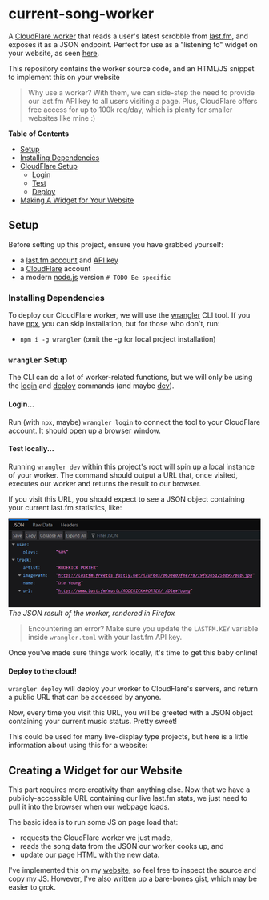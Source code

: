 # current-song-worker

A [CloudFlare worker](https://workers.cloudflare.com/) that reads a user's latest scrobble from [last.fm](#), and exposes it as a JSON endpoint.
Perfect for use as a "listening to" widget on your website, as seen [here](https://webcrawls.neocities.org).

This repository contains the worker source code, and an HTML/JS snippet to implement this on your website

> Why use a worker? With them, we can side-step the need to provide our last.fm API key to all users visiting a page. Plus, CloudFlare offers free access for up to 100k req/day, which is plenty for smaller websites like
> mine :)

**Table of Contents**

- [Setup](#details)
- [Installing Dependencies](#installing-dependencies)
- [CloudFlare Setup](#cloudflare-setup)
    - [Login](#login)
    - [Test](#test-locally)
    - [Deploy](#deploy-to-the-cloud)
- [Making A Widget for Your Website](#creating-a-widget-for-our-website)

## Setup

Before setting up this project, ensure you have grabbed yourself:

- a [last.fm account](https://www.last.fm/join) and [API key](https://www.last.fm/api)
- a [CloudFlare](https://www.cloudflare.com/) account
- a modern [node.js](https://nodejs.org/en) version `# TODO Be specific`

### Installing Dependencies

To deploy our CloudFlare worker, we will use the [wrangler](https://developers.cloudflare.com/workers/wrangler/) CLI
tool.
If you have [npx](https://docs.npmjs.com/cli/v7/commands/npx), you can skip installation, but for those who don't, run:

- `npm i -g wrangler` (omit the -g for local project installation)

### `wrangler` Setup

The CLI can do a lot of worker-related functions, but we will only be using the
[login](https://developers.cloudflare.com/workers/wrangler/commands/#login)
and [deploy](https://developers.cloudflare.com/workers/wrangler/commands/#deploy) commands (and
maybe [dev](https://developers.cloudflare.com/workers/wrangler/commands/#dev)).

#### Login...

Run (with `npx`, maybe) `wrangler login` to connect the tool to your CloudFlare account. It should open up a browser
window.

#### Test locally...

Running `wrangler dev` within this project's root will spin up a local instance of your worker.
The command should output a URL that, once visited, executes our worker and returns the result to our browser.

If you visit this URL, you should expect to see a JSON object containing your current last.fm statistics, like:

![image](/docs/example_json.png)
*The JSON result of the worker, rendered in Firefox*

> Encountering an error? Make sure you update the `LASTFM.KEY` variable inside `wrangler.toml` with your last.fm API
> key.

Once you've made sure things work locally, it's time to get this baby online!

#### Deploy to the cloud!

`wrangler deploy` will deploy your worker to CloudFlare's servers, and return a public URL that can be accessed
by anyone.

Now, every time you visit this URL, you will be greeted with a JSON object containing your current music status. Pretty
sweet!

This could be used for many live-display type projects, but here is a little information about using this for a website:

## Creating a Widget for our Website

This part requires more creativity than anything else. Now that we have a publicly-accessible URL containing our live
last.fm stats, we just need to pull it into the browser when our webpage loads.

The basic idea is to run some JS on page load that:

- requests the CloudFlare worker we just made,
- reads the song data from the JSON our worker cooks up, and
- update our page HTML with the new data.

I've implemented this on my [website](https://webcrawls.neocities.org/), so feel free to inspect the source and copy my
JS.
However, I've also written up a bare-bones [gist](https://gist.github.com/webcrawls/a726915109bf4e1e7fd86e90c3356cdf),
which may be easier to grok.

